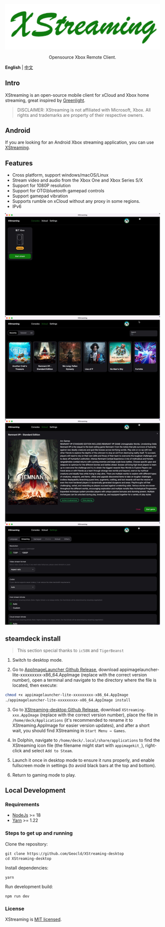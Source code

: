 <p align="center">
  <a href="https://github.com/Geocld/XStreaming">
    <img src="https://raw.githubusercontent.com/Geocld/XStreaming/main/images/logo.png" width="546">
  </a>
</p>

<p align="center">
  Opensource Xbox Remote Client.
</p>

**English** | [中文](./README.zh_CN.md)

## Intro

XStreaming is an open-source mobile client for xCloud and Xbox home streaming, great inspired by [Greenlight](https://github.com/unknownskl/greenlight).

> DISCLAIMER: XStreaming is not affiliated with Microsoft, Xbox. All rights and trademarks are property of their respective owners.

## Android

If you are looking for an Android Xbox streaming application, you can use [XStreaming](https://github.com/Geocld/XStreaming).

## Features

- Cross platform, support windows/macOS/Linux
- Stream video and audio from the Xbox One and Xbox Series S/X
- Support for 1080P resolution
- Support for OTG\bluetooth gamepad controls
- Support gamepad vibration
- Supports rumble on xCloud without any proxy in some regions.
- IPv6

<img src="https://raw.githubusercontent.com/Geocld/XStreaming-desktop/main/images/console.jpg" /> 
<img src="https://raw.githubusercontent.com/Geocld/XStreaming-desktop/main/images/xcloud.jpg" />
<img src="https://raw.githubusercontent.com/Geocld/XStreaming-desktop/main/images/xcloud2.jpg" />
<img src="https://raw.githubusercontent.com/Geocld/XStreaming-desktop/main/images/settings.jpg" />

## steamdeck install

> This section special thanks to `ic58N` and `TigerBeanst`

1. Switch to desktop mode.

2. Go to [AppImageLauncher Github Release](https://github.com/TheAssassin/AppImageLauncher/releases), download appimagelauncher-lite-xxxxxxxxx-x86_64.AppImage (replace with the correct version number), open a terminal and navigate to the directory where the file is located, then execute:

```bash
chmod +x appimagelauncher-lite-xxxxxxxxx-x86_64.AppImage
./appimagelauncher-lite-xxxxxxxxx-x86_64.AppImage install
```

3. Go to [XStreaming-desktop Github Release](https://github.com/Geocld/XStreaming-desktop/releases), download `XStreaming-xxx.AppImage` (replace with the correct version number), place the file in `/home/deck/Applications` (it's recommended to rename it to XStreaming.AppImage for easier version updates), and after a short wait, you should find XStreaming in `Start Menu → Games`.

4. In Dolphin, navigate to `/home/deck/.local/share/applications` to find the XStreaming icon file (the filename might start with `appimagekit_`), right-click and select `Add to Steam`.

5. Launch it once in desktop mode to ensure it runs properly, and enable fullscreen mode in settings (to avoid black bars at the top and bottom).

6. Return to gaming mode to play.

## Local Development

### Requirements
- [NodeJs](https://nodejs.org/) >= 18
- [Yarn](https://yarnpkg.com/) >= 1.22

### Steps to get up and running

Clone the repository:

```
git clone https://github.com/Geocld/XStreaming-desktop
cd XStreaming-desktop
```

Install dependencies:

```
yarn
```

Run development build:

```
npm run dev
```


### License

XStreaming is [MIT licensed](./LICENSE).